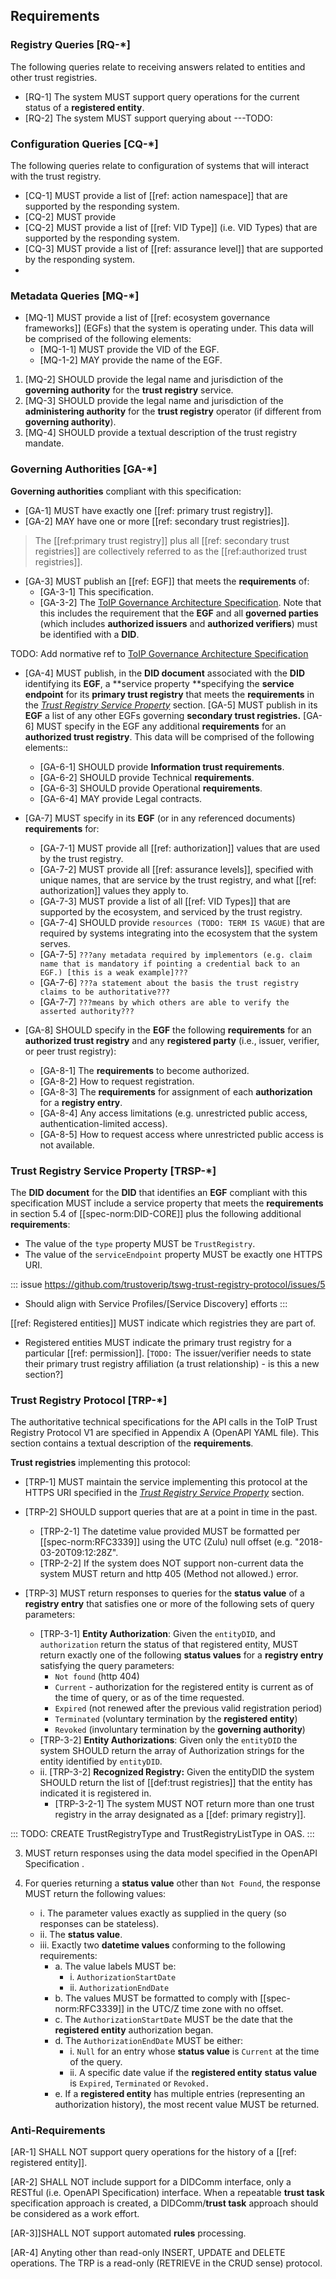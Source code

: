 
[//]: # (Pandoc Formatting Macros)

[//]: # (# Requirements)

[//]: # (:::)

## Requirements

### Registry Queries [RQ-*]

The following queries relate to receiving answers related to entities and other trust registries.

* [RQ-1] The system MUST support query operations for the current status of a **registered entity**.
* [RQ-2] The system MUST support querying about ---TODO: 

### Configuration Queries [CQ-*]

The following queries relate to configuration of systems that will interact with the trust registry.


* [CQ-1] MUST provide a list of [[ref: action namespace]] that are supported by the responding system.
* [CQ-2] MUST provide 
* [CQ-2] MUST provide a list of [[ref: VID Type]] (i.e. VID Types) that are supported by the responding system.
* [CQ-3] MUST provide a list of  [[ref: assurance level]] that are supported by the responding system.
* 


### Metadata Queries [MQ-*]

* [MQ-1] MUST provide a list of [[ref: ecosystem governance frameworks]] (EGFs) that the system is operating under. This data will be comprised of the following elements:
  * [MQ-1-1] MUST provide the VID of the EGF.
  * [MQ-1-2] MAY provide the name of the EGF.
1. [MQ-2] SHOULD provide the legal name and jurisdiction of the **governing authority** for the **trust registry** service.
2. [MQ-3] SHOULD provide the legal name and jurisdiction of the **administering authority** for the **trust registry** operator (if different from **governing authority**).
3. [MQ-4] SHOULD provide a textual description of the trust registry mandate.



### Governing Authorities [GA-*]

**Governing authorities** compliant with this specification:

* [GA-1] MUST have exactly one [[ref: primary trust registry]].
* [GA-2] MAY have one or more [[ref: secondary trust registries]].

> The [[ref:primary trust registry]] plus all [[ref: secondary trust registries]] are collectively referred to as the [[ref:authorized trust registries]].

* [GA-3] MUST publish an [[ref: EGF]] that meets the **requirements** of:
  * [GA-3-1] This specification.
  * [GA-3-2] The [ToIP Governance Architecture Specification](https://wiki.trustoverip.org/pages/viewpage.action?pageId=71241). Note that this includes the requirement that the **EGF** and all **governed parties** (which includes **authorized issuers** and **authorized verifiers**) must be identified with a **DID**.

TODO: Add normative ref to [ToIP Governance Architecture Specification](https://wiki.trustoverip.org/pages/viewpage.action?pageId=71241)

* [GA-4] MUST publish, in the **DID document** associated with the **DID** identifying its **EGF**, a **service property **specifying the **service endpoint** for its **primary trust registry** that meets the **requirements** in the _[Trust Registry Service Property](#trust-registry-service-property)_ section.
[GA-5] MUST publish in its **EGF** a list of any other EGFs governing **secondary trust registries.**
[GA-6] MUST specify in the EGF any additional **requirements** for an **authorized trust registry**. This data will be comprised of the following elements::

    * [GA-6-1] SHOULD provide **Information trust requirements**.
    * [GA-6-2] SHOULD provide Technical **requirements**.
    * [GA-6-3] SHOULD provide Operational **requirements**.
    * [GA-6-4] MAY provide Legal contracts.
* [GA-7] MUST specify in its **EGF** (or in any referenced documents) **requirements** for:
    - [GA-7-1] MUST provide all [[ref: authorization]] values that are used by the trust registry.
    - [GA-7-2] MUST provide all [[ref: assurance levels]], specified with unique names, that are service by the trust registry, and what [[ref: authorization]] values they apply to.
    - [GA-7-3] MUST provide a list of all [[ref: VID Types]] that are supported by the ecosystem, and serviced by the trust registry.
    - [GA-7-4] SHOULD provide `resources (TODO: TERM IS VAGUE)` that are required by systems integrating into the ecosystem that the system serves. 
    - [GA-7-5] `???any metadata required by implementors (e.g. claim name that is mandatory if pointing a credential back to an EGF.) [this is a weak example]???`
    - [GA-7-6] `???a statement about the basis the trust registry claims to be authoritative???`
    - [GA-7-7] `???means by which others are able to verify the asserted authority???`
* [GA-8] SHOULD specify in the **EGF** the following **requirements** for an **authorized trust registry** and any **registered party** (i.e., issuer, verifier, or peer trust registry):
    - [GA-8-1] The **requirements** to become authorized.
    - [GA-8-2] How to request registration.
    - [GA-8-3] The **requirements** for assignment of each **authorization** for a **registry entry**.
    - [GA-8-4] Any access limitations (e.g. unrestricted public access, authentication-limited access).
    - [GA-8-5] How to request access where unrestricted public access is not available.


### Trust Registry Service Property [TRSP-*] 

The **DID document** for the **DID** that identifies an **EGF** compliant with this specification MUST include a service property that meets the **requirements** in section 5.4 of [[spec-norm:DID-CORE]] plus the following additional **requirements**:

* The value of the `type` property MUST be `TrustRegistry`.
* The value of the `serviceEndpoint` property MUST be exactly one HTTPS URI.

::: issue 
https://github.com/trustoverip/tswg-trust-registry-protocol/issues/5 
- Should align with Service Profiles/[Service Discovery] efforts
:::

[[ref: Registered entities]] MUST indicate which registries they are part of. 
* Registered entities MUST indicate the primary trust registry for a particular [[ref: permission]].
[`TODO:` The issuer/verifier needs to state their primary trust registry affiliation (a trust relationship) - is this a new section?]

### Trust Registry Protocol [TRP-*]

The authoritative technical specifications for the API calls in the ToIP Trust Registry Protocol V1 are specified in Appendix A (OpenAPI YAML file). This section contains a textual description of the **requirements**.

**Trust registries** implementing this protocol:

* [TRP-1] MUST maintain the service implementing this protocol at the HTTPS URI specified in the _[Trust Registry Service Property](#trust-registry-service-property)_ section.
* [TRP-2] SHOULD support queries that are at a point in time in the past. 
  * [TRP-2-1] The datetime value provided MUST be formatted per [[spec-norm:RFC3339]] using the UTC (Zulu) null offset (e.g. "2018-03-20T09:12:28Z". 
  * [TRP-2-2] If the system does NOT support non-current data the system MUST return and http 405 (Method not allowed.) error.
* [TRP-3] MUST return responses to queries for the **status value** of a **registry entry** that satisfies one or more of the following sets of query parameters:

    - [TRP-3-1] **Entity Authorization**: Given the `entityDID`, and `authorization` return the status of that registered entity, MUST return exactly one of the following **status values** for a **registry entry** satisfying the query parameters:
        - `Not found` (http 404)
        - `Current` - authorization for the registered entity is current as of the time of query, or as of the time requested.
        - `Expired` (not renewed after the previous valid registration period)
        - `Terminated` (voluntary termination by the **registered entity**)
        - `Revoked` (involuntary termination by the **governing authority**) 
    - [TRP-3-2] **Entity Authorizations**: Given only the `entityDID` the system SHOULD return the array of Authorization strings for the entity identified by `entityDID`. 
    - ii. [TRP-3-2] **Recognized Registry:** Given the entityDID the system SHOULD return the list of [[def:trust registries]] that the entity has indicated it is registered in. 
        - [TRP-3-2-1] The system MUST NOT return more than one trust registry in the array designated as a [[def: primary registry]].

::: TODO: 
  CREATE TrustRegistryType and TrustRegistryListType in OAS.
:::

3. MUST return responses using the data model specified in the OpenAPI Specification . 

5. For queries returning a **status value** other than `Not Found`, the response MUST return the following values:
    - i. The parameter values exactly as supplied in the query (so responses can be stateless).
   - ii. The **status value**.
   - iii. Exactly two **datetime values** conforming to the following requirements:
        - a. The value labels MUST be:
            - i. `AuthorizationStartDate`
            - ii. `AuthorizationEndDate`
        - b. The values MUST be formatted to comply with [[spec-norm:RFC3339]] in the UTC/Z time zone with no offset.
        - c. The `AuthorizationStartDate` MUST be the date that the **registered entity** authorization began.
        - d. The `AuthorizationEndDate` MUST be either:
            - i. `Null` for an entry whose **status value** is `Current` at the time of the query.
            - ii. A specific date value if the **registered entity** **status value** is `Expired`, `Terminated` or `Revoked.`
        - e. If a **registered entity** has multiple entries (representing an authorization history), the most recent value MUST be returned. 

### Anti-Requirements

[AR-1] SHALL NOT support query operations for the history of a [[ref: registered entity]].   
        
[AR-2] SHALL NOT include support for a DIDComm interface, only a RESTful (i.e. OpenAPI Specification) interface. When a repeatable **trust task** specification approach is created, a DIDComm/**trust task** approach should be considered as a work effort.

[AR-3]]SHALL NOT support automated **rules** processing.

[AR-4] Anyting other than read-only INSERT, UPDATE and DELETE operations. The TRP is a read-only (RETRIEVE in the CRUD sense) protocol.



